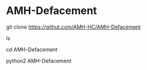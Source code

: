 # AMH-Defacement

git clone https://githut.com/AMH-HC/AMH-Defacement

ls

cd AMH-Defacement

python2 AMH-Defacement
